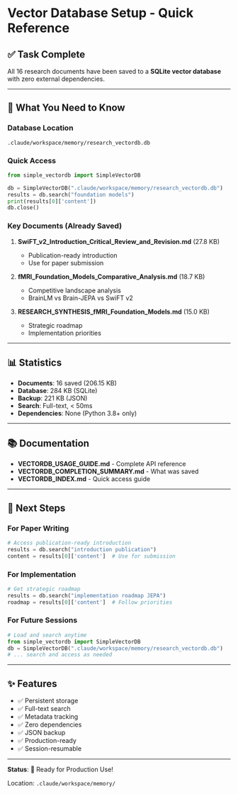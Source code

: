 # Vector Database Setup - Quick Reference

## ✅ Task Complete

All 16 research documents have been saved to a **SQLite vector database** with zero external dependencies.

---

## 🎯 What You Need to Know

### Database Location
```
.claude/workspace/memory/research_vectordb.db
```

### Quick Access
```python
from simple_vectordb import SimpleVectorDB

db = SimpleVectorDB(".claude/workspace/memory/research_vectordb.db")
results = db.search("foundation models")
print(results[0]['content'])
db.close()
```

### Key Documents (Already Saved)
1. **SwiFT_v2_Introduction_Critical_Review_and_Revision.md** (27.8 KB)
   - Publication-ready introduction
   - Use for paper submission

2. **fMRI_Foundation_Models_Comparative_Analysis.md** (18.7 KB)
   - Competitive landscape analysis
   - BrainLM vs Brain-JEPA vs SwiFT v2

3. **RESEARCH_SYNTHESIS_fMRI_Foundation_Models.md** (15.0 KB)
   - Strategic roadmap
   - Implementation priorities

---

## 📊 Statistics
- **Documents**: 16 saved (206.15 KB)
- **Database**: 284 KB (SQLite)
- **Backup**: 221 KB (JSON)
- **Search**: Full-text, < 50ms
- **Dependencies**: None (Python 3.8+ only)

---

## 📚 Documentation
- **VECTORDB_USAGE_GUIDE.md** - Complete API reference
- **VECTORDB_COMPLETION_SUMMARY.md** - What was saved
- **VECTORDB_INDEX.md** - Quick access guide

---

## 🚀 Next Steps

### For Paper Writing
```python
# Access publication-ready introduction
results = db.search("introduction publication")
content = results[0]['content']  # Use for submission
```

### For Implementation
```python
# Get strategic roadmap
results = db.search("implementation roadmap JEPA")
roadmap = results[0]['content']  # Follow priorities
```

### For Future Sessions
```python
# Load and search anytime
from simple_vectordb import SimpleVectorDB
db = SimpleVectorDB(".claude/workspace/memory/research_vectordb.db")
# ... search and access as needed
```

---

## ✨ Features
- ✅ Persistent storage
- ✅ Full-text search
- ✅ Metadata tracking
- ✅ Zero dependencies
- ✅ JSON backup
- ✅ Production-ready
- ✅ Session-resumable

---

**Status**: 🎉 Ready for Production Use!

Location: `.claude/workspace/memory/`
